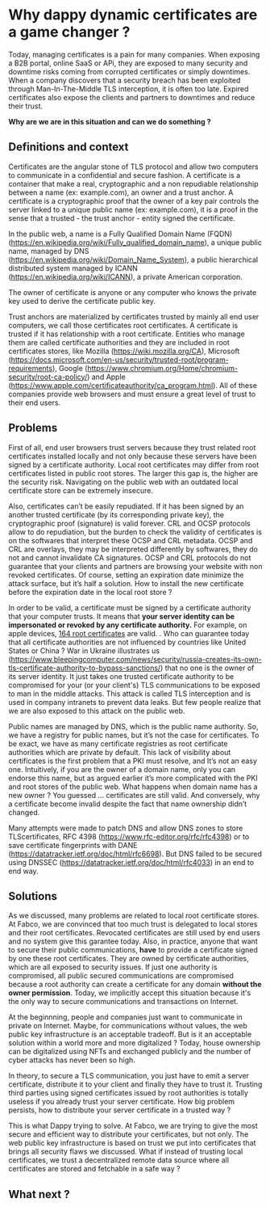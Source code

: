 # Why dappy dynamic certificates are a game changer ?

Today, managing certificates is a pain for many companies. When exposing a B2B portal, online SaaS or APi, they are exposed to many security and downtime risks coming from corrupted certificates or simply downtimes. When a company discovers that a security breach has been exploited through Man-In-The-Middle TLS interception, it is often too late. Expired certificates also expose the clients and partners to downtimes and reduce their trust.

**Why are we are in this situation and can we do something ?**

## Definitions and context

Certificates are the angular stone of TLS protocol and allow two computers to communicate in a confidential and secure fashion. A certificate is a container that make a real, cryptographic and a non repudiable relationship between a name (ex: example.com), an owner and a trust anchor. A certificate is a cryptographic proof that the owner of a key pair controls the server linked to a unique public name (ex: example.com), it is a proof in the sense that a trusted - the trust anchor - entity signed the certificate.

In the public web, a name is a Fully Qualified Domain Name (FQDN) (https://en.wikipedia.org/wiki/Fully_qualified_domain_name), a unique public name, managed by DNS (https://en.wikipedia.org/wiki/Domain_Name_System), a public hierarchical distributed system managed by ICANN (https://en.wikipedia.org/wiki/ICANN), a private American corporation. 

The owner of certificate is anyone or any computer who knows the private key used to derive the certificate public key.

Trust anchors are materialized by certificates trusted by mainly all end user computers, we call those certificates root certificates. A certificate is trusted if it has relationship with a root certificate. Entities who manage them are called certificate authorities and they are included in root certificates stores, like Mozilla (https://wiki.mozilla.org/CA), Microsoft (https://docs.microsoft.com/en-us/security/trusted-root/program-requirements), Google (https://www.chromium.org/Home/chromium-security/root-ca-policy/) and Apple (https://www.apple.com/certificateauthority/ca_program.html). All of these companies provide web browsers and must ensure a great level of trust to their end users.

## Problems

First of all, end user browsers trust servers because they trust related root certificates installed locally and not only because these servers have been signed by a certificate authority. Local root certificates may differ from root certificates listed in public root stores. The larger this gap is, the higher are the security risk. Navigating on the public web with an outdated local certificate store can be extremely insecure.

Also, certificates can’t be easily repudiated. If it has been signed by an another trusted certificate (by its corresponding private key), the cryptographic proof (signature) is valid forever. CRL and OCSP protocols allow to do repudiation, but the burden to check the validity of certificates is on the softwares that interpret these OCSP and CRL metadata. OCSP and CRL are overlays, they may be interpreted differently by softwares, they do not and cannot invalidate CA signatures. OCSP and CRL protocols do not guarantee that your clients and partners are browsing your website with non revoked certificates. Of course, setting an expiration date minimize the attack surface, but it’s half a solution. How to install the new certificate before the expiration date in the local root store ? 

In order to be valid, a certificate must be signed by a certificate authority that your computer trusts. It means that **your server identity can be impersonated or revoked by any certificate authority.** For example, on apple devices, [164 root certificates](https://support.apple.com/en-us/HT212140) are valid. . Who can guarantee today that all certificate authorities are not influenced by countries like United States or China ? War in Ukraine illustrates us (https://www.bleepingcomputer.com/news/security/russia-creates-its-own-tls-certificate-authority-to-bypass-sanctions/) that no one is the owner of its server identity. It just takes one trusted certificate authority to be compromised for  your (or your client's) TLS communications to be exposed to man in the middle attacks. This attack is called TLS interception and is used in company intranets to prevent data leaks. But few people realize that we are also exposed to this attack on the public web.

Public names are managed by DNS, which is the public name authority. So, we have a registry for public names, but it’s not the case for certificates. To be exact, we have as many certificate registries as root certificate authorities which are private by default. This lack of visibility about certificates is the first problem that a PKI must resolve, and It’s not an easy one. Intuitively, if you are the owner of a domain name, only you can endorse this name, but as argued earlier it’s more complicated with the PKI and root stores of the public web. What happens when domain name has a new owner ? You guessed … certificates are still valid. And conversely, why a certificate become invalid despite the fact that name ownership didn’t changed.

Many attempts were made to patch DNS and allow DNS zones to store TLScertificates, RFC 4398 (https://www.rfc-editor.org/rfc/rfc4398) or to save certificate fingerprints with DANE (https://datatracker.ietf.org/doc/html/rfc6698). But DNS failed to be secured using DNSSEC (https://datatracker.ietf.org/doc/html/rfc4033) in an end to end way.

## Solutions

As we discussed, many problems are related to local root certificate stores. At Fabco, we are convinced that too much trust is delegated to local stores and their root certificates. Revocated certificates are still used by end users and no system give this garantee today. Also, in practice, anyone that want to secure their public communications, **have** to provide a certificate signed by one these root certificates. They are owned by certificate authorities, which are all exposed to security issues. If just one authority is compromised, all public secured communications are compromised because a root authority can create a certificate for any domain **without the owner permission**. Today, we implicitly accept this situation because it's the only way to secure communications and transactions on Internet.

At the beginnning, people and companies just want to communicate in private on Internet. Maybe, for communications without values, the web public key infrastructure is an acceptable tradeoff. But is it an acceptable solution within a world more and more digitalized ? Today, house ownership can be digitalized using NFTs and exchanged publicly and the number of cyber attacks has never been so high.

In theory, to secure a TLS communication, you just have to emit a server certificate, distribute it to your client and finally they have to trust it. Trusting third parties using signed certificates issued by root authorities is totally useless if you already trust your server certificate. How big problem persists, how to distribute your server certificate in a trusted way ?

This is what Dappy trying to solve. At Fabco, we are trying to give the most secure and efficient way to distribute your  certificates, but not only. The web public key infrastructure is based on trust we put into certificates that brings all security flaws we discussed. What if instead of trusting local certificates, we trust a decentralized remote data source where all certificates are stored and fetchable in a safe way ?

## What next ?
